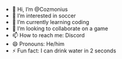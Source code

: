 - 👋 Hi, I’m @Cozmonius
- 👀 I’m interested in soccer
- 🌱 I’m currently learning coding
- 💞️ I’m looking to collaborate on a game
- 📫 How to reach me: Discord
- 😄 Pronouns: He/him
- ⚡ Fun fact: I can drink water in 2 seconds

<!---
Cozmonius/Cozmonius is a ✨ special ✨ repository because its `README.md` (this file) appears on your GitHub profile.
You can click the Preview link to take a look at your changes.
--->
